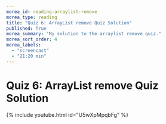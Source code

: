 ```yaml
---
morea_id: reading-arraylist-remove
morea_type: reading
title: "Quiz 6: ArrayList remove Quiz Solution"
published: True
morea_summary: "My solution to the arraylist remove quiz."
morea_sort_order: 4
morea_labels: 
  - "screencast"
  - "21:20 min"
---
```


# Quiz 6: ArrayList remove Quiz Solution
{% include youtube.html id="U5wXpMpqbFg" %}
